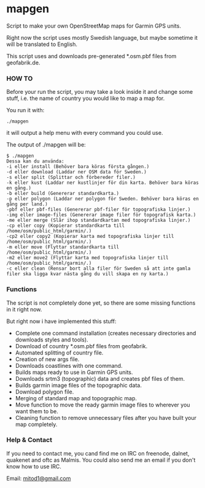 mapgen
======

Script to make your own OpenStreetMap maps for Garmin GPS units.

Right now the script uses mostly Swedish language, but maybe sometime it will be translated to English.

This script uses and downloads pre-generated *.osm.pbf files from geofabrik.de.


### HOW TO ###

Before your run the script, you may take a look inside it and change some stuff, i.e. the name of country you would like to map a map for.

You run it with:

    ./mapgen

it will output a help menu with every command you could use.

The output of ./mapgen will be:

    $ ./mapgen
    Dessa kan du använda:
    -i eller install (Behöver bara köras första gången.)
    -d eller download (Laddar ner OSM data för Sweden.)
    -s eller split (Splittar och förbereder filer.)
    -k eller kust (Laddar ner kustlinjer för din karta. Behöver bara köras en gång.)
    -b eller build (Genererar standardkarta.)
    -p eller polygon (Laddar ner polygon för Sweden. Behöver bara köras en gång per land.)
    -pbf eller pbf-files (Genererar pbf-filer för topografiska linjer.)
    -img eller image-files (Genererar image filer för topografisk karta.)
    -me eller merge (Slår ihop standardkartan med topografiska linjer.)
    -cp eller copy (Kopierar standardkarta till /home/osm/public_html/garmin/.)
    -cp2 eller copy2 (Kopierar karta med topografiska linjer till /home/osm/public_html/garmin/.)
    -m eller move (Flyttar standardkarta till /home/osm/public_html/garmin/.)
    -m2 eller move2 (Flyttar karta med topografiska linjer till /home/osm/public_html/garmin/.)
    -c eller clean (Rensar bort alla filer för Sweden så att inte gamla filer ska ligga kvar nästa gång du vill skapa en ny karta.)


### Functions ###
The script is not completely done yet, so there are some missing functions in it right now.

But right now i have implemented this stuff:
* Complete one command installation (creates necessary directories and downloads styles and tools).
* Download of country *.osm.pbf files from geofabrik.
* Automated splitting of country file.
* Creation of new args file.
* Downloads coastlines with one command.
* Builds maps ready to use in Garmin GPS units.
* Downloads srtm3 (topographic) data and creates pbf files of them.
* Builds garmin image files of the topographic data.
* Download polygon file.
* Merging of standard map and topographic map.
* Move function to move the ready garmin image files to wherever you want them to be.
* Cleaning function to remove unnecessary files after you have built your map completely.


### Help & Contact ###
If you need to contact me, you cand find me on IRC on freenode, dalnet, quakenet and oftc as Malmis.
You could also send me an email if you don't know how to use IRC.

Email: mitod1@gmail.com
